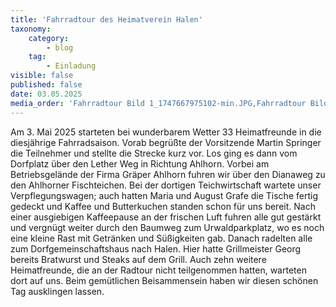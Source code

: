 ```yaml
---
title: 'Fahrradtour des Heimatverein Halen'
taxonomy:
    category:
        - blog
    tag:
        - Einladung
visible: false
published: false
date: 03.05.2025
media_order: 'Fahrradtour Bild 1_1747667975102-min.JPG,Fahrradtour Bild 4_1747667977036-min.JPG,Fahrradtour Bild 5_1747667979888-min.JPG'
---
```


Am 3. Mai 2025 starteten bei wunderbarem Wetter 33 Heimatfreunde in die diesjährige Fahrradsaison. Vorab begrüßte der Vorsitzende Martin Springer die Teilnehmer und stellte die Strecke kurz vor. Los ging es dann vom Dorfplatz über den Lether Weg in Richtung Ahlhorn. Vorbei am Betriebsgelände der Firma Gräper Ahlhorn fuhren wir über den Dianaweg zu den Ahlhorner Fischteichen. Bei der dortigen Teichwirtschaft wartete unser Verpflegungswagen; auch hatten Maria und August Grafe die Tische fertig gedeckt und Kaffee und Butterkuchen standen schon für uns bereit. Nach einer ausgiebigen Kaffeepause an der frischen Luft fuhren alle gut gestärkt und vergnügt weiter durch den Baumweg zum Urwaldparkplatz, wo es noch eine kleine Rast mit Getränken und Süßigkeiten gab. Danach radelten alle zum Dorfgemeinschaftshaus nach Halen. Hier hatte Grillmeister Georg bereits Bratwurst und Steaks auf dem Grill. Auch zehn weitere Heimatfreunde, die an der Radtour nicht teilgenommen hatten, warteten dort auf uns. Beim gemütlichen Beisammensein haben wir diesen schönen Tag ausklingen lassen.